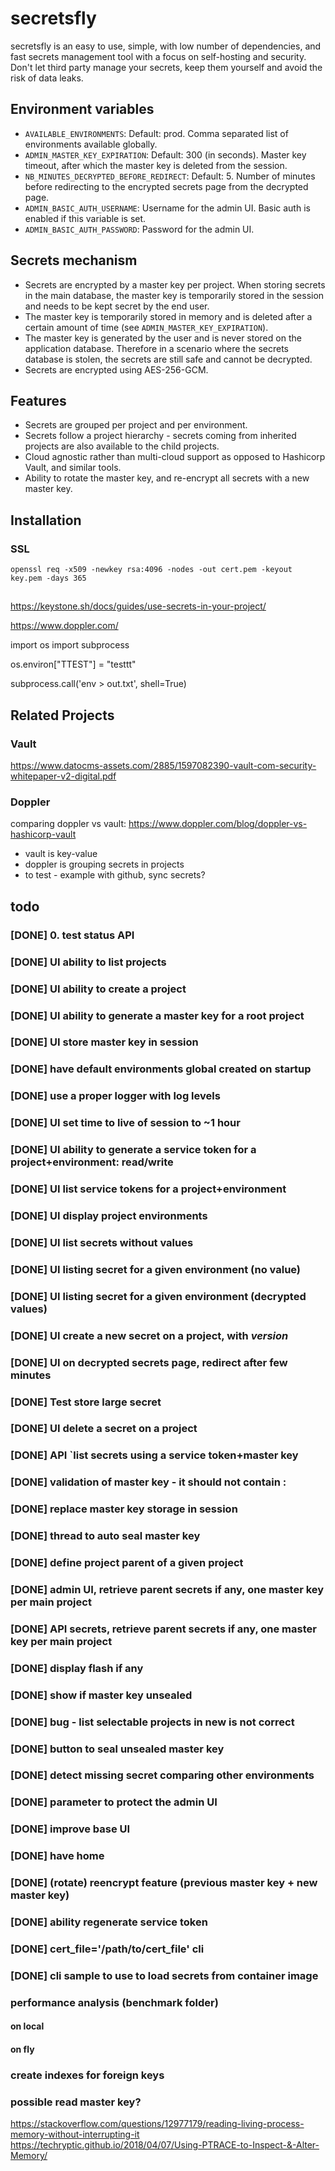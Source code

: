 
# secretsfly

secretsfly is an easy to use, simple, with low number of dependencies, and fast secrets management tool with a focus on self-hosting and security.
Don't let third party manage your secrets, keep them yourself and avoid the risk of data leaks.

## Environment variables

- `AVAILABLE_ENVIRONMENTS`: Default: prod. Comma separated list of environments available globally.
- `ADMIN_MASTER_KEY_EXPIRATION`: Default: 300 (in seconds). Master key timeout, after which the master key is deleted from the session.
- `NB_MINUTES_DECRYPTED_BEFORE_REDIRECT`: Default: 5. Number of minutes before redirecting to the encrypted secrets page from the decrypted page.
- `ADMIN_BASIC_AUTH_USERNAME`: Username for the admin UI. Basic auth is enabled if this variable is set.
- `ADMIN_BASIC_AUTH_PASSWORD`: Password for the admin UI.

## Secrets mechanism

- Secrets are encrypted by a master key per project. When storing secrets in the main database, the master key is temporarily stored in the session and needs to be kept secret by the end user.
- The master key is temporarily stored in memory and is deleted after a certain amount of time (see `ADMIN_MASTER_KEY_EXPIRATION`).
- The master key is generated by the user and is never stored on the application database. Therefore in a scenario where the secrets database is stolen, the secrets are still safe and cannot be decrypted.
- Secrets are encrypted using AES-256-GCM.

## Features

- Secrets are grouped per project and per environment.
- Secrets follow a project hierarchy - secrets coming from inherited projects are also available to the child projects.
- Cloud agnostic rather than multi-cloud support as opposed to Hashicorp Vault, and similar tools.
- Ability to rotate the master key, and re-encrypt all secrets with a new master key.

## Installation

### SSL

```
openssl req -x509 -newkey rsa:4096 -nodes -out cert.pem -keyout key.pem -days 365
```

##

https://keystone.sh/docs/guides/use-secrets-in-your-project/

https://www.doppler.com/

import os
import subprocess

os.environ["TTEST"] = "testtt"

subprocess.call('env > out.txt', shell=True)

## Related Projects

### Vault

https://www.datocms-assets.com/2885/1597082390-vault-com-security-whitepaper-v2-digital.pdf

### Doppler

comparing doppler vs vault:
https://www.doppler.com/blog/doppler-vs-hashicorp-vault

- vault is key-value
- doppler is grouping secrets in projects
- to test - example with github, sync secrets?

## todo

### [DONE] 0. test status API

### [DONE] UI ability to list projects

### [DONE] UI ability to create a project

### [DONE] UI ability to generate a master key for a root project

### [DONE] UI store master key in session

### [DONE] have default environments global created on startup

### [DONE] use a proper logger with log levels

### [DONE] UI set time to live of session to ~1 hour

### [DONE] UI ability to generate a service token for a project+environment: read/write

### [DONE] UI list service tokens for a project+environment

### [DONE] UI display project environments

### [DONE] UI list secrets without values

### [DONE] UI listing secret for a given environment (no value)

### [DONE] UI listing secret for a given environment (decrypted values)

### [DONE] UI create a new secret on a project, with *version*

### [DONE] UI on decrypted secrets page, redirect after few minutes

### [DONE] Test store large secret

### [DONE] UI delete a secret on a project

### [DONE] API `list secrets using a service token+master key

### [DONE] validation of master key - it should not contain :

### [DONE] replace master key storage in session

### [DONE] thread to auto seal master key

### [DONE] define project parent of a given project

### [DONE] admin UI, retrieve parent secrets if any, one master key per main project

### [DONE] API secrets, retrieve parent secrets if any, one master key per main project

### [DONE] display flash if any

### [DONE] show if master key unsealed

### [DONE] bug - list selectable projects in new is not correct

### [DONE] button to seal unsealed master key

### [DONE] detect missing secret comparing other environments

### [DONE] parameter to protect the admin UI

### [DONE] improve base UI

### [DONE] have home

### [DONE] (rotate) reencrypt feature (previous master key + new master key)

### [DONE] ability regenerate service token

### [DONE] cert_file='/path/to/cert_file' cli

### [DONE] cli sample to use to load secrets from container image

### performance analysis (benchmark folder)
#### on local
#### on fly

### create indexes for foreign keys

### possible read master key?

https://stackoverflow.com/questions/12977179/reading-living-process-memory-without-interrupting-it
https://techryptic.github.io/2018/04/07/Using-PTRACE-to-Inspect-&-Alter-Memory/




